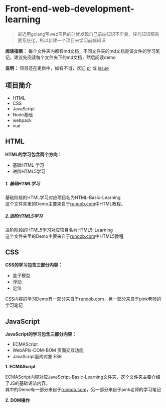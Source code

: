 # Front-end-web-development-learning

> 最近用golang写web项目的时候发现自己前端知识不牢靠，任何知识都需要系统化，所以新建一个项目来学习前端知识

**阅读指南：** 每个文件夹内都有md文档，不同文件夹的md文档是该文件的学习笔记。建议先阅读每个文件夹下的md文档，然后阅读demo

**说明：** 项目还在更新中，如有不当，欢迎 [pr](https://github.com/lesenelir/Front-end-web-development-learning/pulls) 或 [issue](https://github.com/lesenelir/Front-end-web-development-learning/issues)

## 项目简介
- HTML
- CSS
- JavaScript
- Node基础
- webpack
- vue

## HTML
**HTML的学习包含两个方向：**   

- 基础HTML 学习
- 进阶HTML5学习 

#####  1. 基础HTML学习
基础阶段的HTML学习对应项目名为HTML-Basic-Learning  
这个文件夹里的Demo主要来自于[runoob.com](https://www.runoob.com/html/html-tutorial.html)中HTML教程。


##### 2.进阶HTML5学习
进阶阶段的HTML5学习对应项目名为HTML5-Learning  
这个文件夹里的Demo主要来自于[runoob.com](https://www.runoob.com/html/html5-intro.html)中HTML5教程

## CSS
**CSS的学习包含三部分内容：**

- 盒子模型
- 浮动
- 定位

CSS内容的学习Demo有一部分来自于[runoob.com](https://www.runoob.com/css/css-tutorial.html)，另一部分来自于pink老师的学习笔记

## JavaScript
**JavaScript的学习包含三部分内容：**

- ECMAScript
- WebAPIs-DOM-BOM 页面交互功能
- JavaScript面向对象 ES6

**1. ECMAScript**
    
ECMAScript内容对应JavaScript-Basic-Learning文件夹，这个文件夹主要介绍了JS的基础语法内容。   
其中的Demo有一部分来自于[runoob.com](https://www.runoob.com/js/js-tutorial.html)，另一部分来自于pink老师的学习笔记    

**2. DOM操作**

